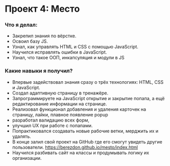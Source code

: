 # Проект 4: Место

### Что я делал:
* Закрепил знания по вёрстке.
* Освоил базу JS.
* Узнал, как управлять HTML и CSS с помощью JavaScript.
* Научился исправлять ошибки в JavaScript.
* Узнал, что такое ООП, инкапсуляция и модули в JS

### Какие навыки я получил?
* Впервые задействовал знания сразу о трёх технологиях: HTML, CSS и JavaScript.
* Создал адаптивную страницу в тренажёре.
* Запрограммируете на JavaScript открытие и закрытие попапа, а ещё редактирование информации на странице.
* Реализовал функционал добавления и удаления карточек на страницу, лайки, плавное появление popup
* разработал валидацию всех форм,
* улучшил UX при работе с попапами.
* Попрактиковался создавать новые рабочие ветки, мерджить их и удалять. 
* В конце залил свой проект на GitHub где его смогут увидеть другие пользователи. https://berezdon.github.io/mesto/index.html
* Научился разбивать сайт на классы и продумывать логику их организации.
